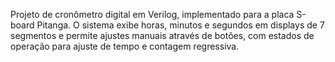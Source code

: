 Projeto de cronômetro digital em Verilog, implementado para a placa S-board Pitanga. O sistema exibe horas, minutos e segundos em displays de 7 segmentos e permite ajustes manuais através de botões, com estados de operação para ajuste de tempo e contagem regressiva.
